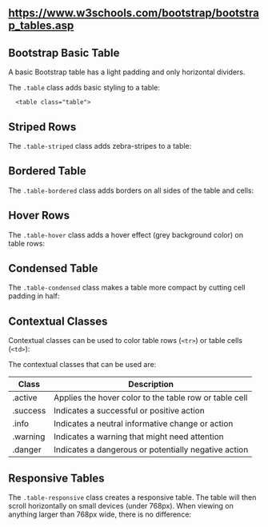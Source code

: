 ## https://www.w3schools.com/bootstrap/bootstrap_tables.asp

## Bootstrap Basic Table

A basic Bootstrap table has a light padding and only horizontal dividers.

The `.table` class adds basic styling to a table:

```
  <table class="table">
```

## Striped Rows

The `.table-striped` class adds zebra-stripes to a table:

## Bordered Table

The `.table-bordered` class adds borders on all sides of the table and cells:

## Hover Rows

The `.table-hover` class adds a hover effect (grey background color) on table rows:

## Condensed Table

The `.table-condensed` class makes a table more compact by cutting cell padding in half:

## Contextual Classes

Contextual classes can be used to color table rows (`<tr>`) or table cells (`<td>`):

The contextual classes that can be used are:

| Class    | Description                                            |
| -------- | ------------------------------------------------------ |
| .active  | Applies the hover color to the table row or table cell |
| .success | Indicates a successful or positive action              |
| .info    | Indicates a neutral informative change or action       |
| .warning | Indicates a warning that might need attention          |
| .danger  | Indicates a dangerous or potentially negative action   |

## Responsive Tables

The `.table-responsive` class creates a responsive table. The table will then scroll horizontally on small devices
(under 768px). When viewing on anything larger than 768px wide, there is no difference:
